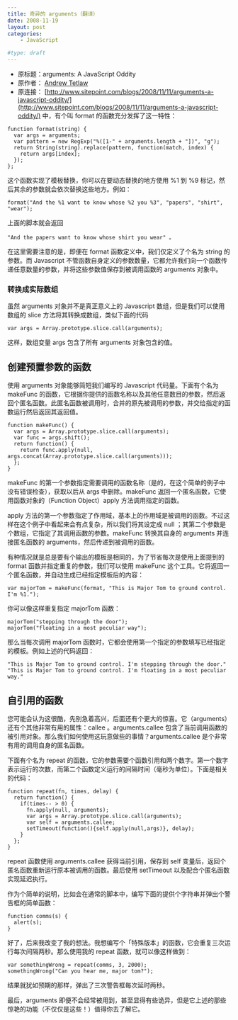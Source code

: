 ```yaml
---
title: 奇异的 arguments（翻译）
date: 2008-11-19
layout: post
categories:
    - JavaScript

#type: draft
---
```


* 原标题：arguments: A JavaScript Oddity
* 原作者： [Andrew Tetlaw](http://www.sitepoint.com/articlelist/487) 
* 原连接： [http://www.sitepoint.com/blogs/2008/11/11/arguments-a-javascript-oddity/](http://www.sitepoint.com/blogs/2008/11/11/arguments-a-javascript-oddity/) 中，有个叫 format 的函数充分发挥了这一特性：

```
function format(string) {
  var args = arguments;
  var pattern = new RegExp("%([1-" + arguments.length + "])", "g");
  return String(string).replace(pattern, function(match, index) {
    return args[index];
  });
};
```

这个函数实现了模板替换，你可以在要动态替换的地方使用 %1 到 %9 标记，然后其余的参数就会依次替换这些地方。例如：

    format("And the %1 want to know whose %2 you %3", "papers", "shirt", "wear");

上面的脚本就会返回

    "And the papers want to know whose shirt you wear" 。

在这里需要注意的是，即便在 format 函数定义中，我们仅定义了个名为 string 的参数。而 Javascript 不管函数自身定义的参数数量，它都允许我们向一个函数传递任意数量的参数，并将这些参数值保存到被调用函数的 arguments 对象中。


### 转换成实际数组

虽然 arguments 对象并不是真正意义上的 Javascript 数组，但是我们可以使用数组的 slice 方法将其转换成数组，类似下面的代码

    var args = Array.prototype.slice.call(arguments);

这样，数组变量 args 包含了所有 arguments 对象包含的值。


## 创建预置参数的函数

使用 arguments 对象能够简短我们编写的 Javascript 代码量。下面有个名为 makeFunc 的函数，它根据你提供的函数名称以及其他任意数目的参数，然后返回个匿名函数。此匿名函数被调用时，合并的原先被调用的参数，并交给指定的函数运行然后返回其返回值。

```
function makeFunc() {
  var args = Array.prototype.slice.call(arguments);
  var func = args.shift();
  return function() {
    return func.apply(null, args.concat(Array.prototype.slice.call(arguments)));
  };
}
```

makeFunc 的第一个参数指定需要调用的函数名称（是的，在这个简单的例子中没有错误检查），获取以后从 args 中删除。makeFunc 返回一个匿名函数，它使用函数对象的（Function Object）apply 方法调用指定的函数。

apply 方法的第一个参数指定了作用域，基本上的作用域是被调用的函数。不过这样在这个例子中看起来会有点复杂，所以我们将其设定成 null ；其第二个参数是个数组，它指定了其调用函数的参数。makeFunc 转换其自身的 arguments 并连接匿名函数的 arguments，然后传递到被调用的函数。

有种情况就是总是要有个输出的模板是相同的，为了节省每次是使用上面提到的 format 函数并指定重复的参数，我们可以使用 makeFunc 这个工具。它将返回一个匿名函数，并自动生成已经指定模板后的内容：

    var majorTom = makeFunc(format, "This is Major Tom to ground control. I'm %1.");

你可以像这样重复指定 majorTom 函数：

```
majorTom("stepping through the door");
majorTom("floating in a most peculiar way");
```

那么当每次调用 majorTom 函数时，它都会使用第一个指定的参数填写已经指定的模板。例如上述的代码返回：

```
"This is Major Tom to ground control. I'm stepping through the door."
"This is Major Tom to ground control. I'm floating in a most peculiar way."
```


## 自引用的函数

您可能会认为这很酷，先别急着高兴，后面还有个更大的惊喜。它（arguments）还有个其他非常有用的属性：callee 。arguments.callee 包含了当前调用函数的被引用对象。那么我们如何使用这玩意做些的事情？arguments.callee 是个非常有用的调用自身的匿名函数。

下面有个名为 repeat 的函数，它的参数需要个函数引用和两个数字。第一个数字表示运行的次数，而第二个函数定义运行的间隔时间（毫秒为单位）。下面是相关的代码：

```
function repeat(fn, times, delay) {
  return function() {
    if(times-- > 0) {
      fn.apply(null, arguments);
      var args = Array.prototype.slice.call(arguments);
      var self = arguments.callee;
      setTimeout(function(){self.apply(null,args)}, delay);
    }
  };
}
```

repeat 函数使用 arguments.callee 获得当前引用，保存到 self 变量后，返回个匿名函数重新运行原本被调用的函数。最后使用 setTimeout 以及配合个匿名函数实现延迟执行。

作为个简单的说明，比如会在通常的脚本中，编写下面的提供个字符串并弹出个警告框的简单函数：

```
function comms(s) {
  alert(s);
}
```

好了，后来我改变了我的想法。我想编写个「特殊版本」的函数，它会重复三次运行每次间隔两秒。那么使用我的 repeat 函数，就可以像这样做到：

```
var somethingWrong = repeat(comms, 3, 2000);
somethingWrong("Can you hear me, major tom?");
```

结果就犹如预期的那样，弹出了三次警告框每次延时两秒。

最后，arguments 即便不会经常被用到，甚至显得有些诡异，但是它上述的那些惊艳的功能（不仅仅是这些！）值得你去了解它。
